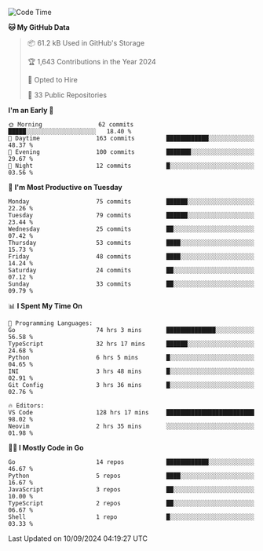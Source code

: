 <!--START_SECTION:thansetan-waka-->
![Code Time](http://img.shields.io/badge/Code%20Time-133%20hrs%2028%20mins-blue)

**🐱 My GitHub Data** 

> 📦 61.2 kB Used in GitHub's Storage 
 > 
> 🏆 1,643 Contributions in the Year 2024
 > 
> 💼 Opted to Hire
 > 
> 📜 33 Public Repositories 
 > 

**I'm an Early 🐤** 

```text
🌞 Morning                62 commits          █████░░░░░░░░░░░░░░░░░░░░   18.40 % 
🌆 Daytime                163 commits         ████████████░░░░░░░░░░░░░   48.37 % 
🌃 Evening                100 commits         ███████░░░░░░░░░░░░░░░░░░   29.67 % 
🌙 Night                  12 commits          █░░░░░░░░░░░░░░░░░░░░░░░░   03.56 % 
```

📅 **I'm Most Productive on Tuesday** 

```text
Monday                   75 commits          ██████░░░░░░░░░░░░░░░░░░░   22.26 % 
Tuesday                  79 commits          ██████░░░░░░░░░░░░░░░░░░░   23.44 % 
Wednesday                25 commits          ██░░░░░░░░░░░░░░░░░░░░░░░   07.42 % 
Thursday                 53 commits          ████░░░░░░░░░░░░░░░░░░░░░   15.73 % 
Friday                   48 commits          ████░░░░░░░░░░░░░░░░░░░░░   14.24 % 
Saturday                 24 commits          ██░░░░░░░░░░░░░░░░░░░░░░░   07.12 % 
Sunday                   33 commits          ██░░░░░░░░░░░░░░░░░░░░░░░   09.79 % 
```

📊 **I Spent My Time On** 

```text
💬 Programming Languages: 
Go                       74 hrs 3 mins       ██████████████░░░░░░░░░░░   56.58 % 
TypeScript               32 hrs 17 mins      ██████░░░░░░░░░░░░░░░░░░░   24.68 % 
Python                   6 hrs 5 mins        █░░░░░░░░░░░░░░░░░░░░░░░░   04.65 % 
INI                      3 hrs 48 mins       █░░░░░░░░░░░░░░░░░░░░░░░░   02.91 % 
Git Config               3 hrs 36 mins       █░░░░░░░░░░░░░░░░░░░░░░░░   02.76 % 

🔥 Editors: 
VS Code                  128 hrs 17 mins     █████████████████████████   98.02 % 
Neovim                   2 hrs 35 mins       ░░░░░░░░░░░░░░░░░░░░░░░░░   01.98 % 
```

**🧑‍💻 I Mostly Code in Go** 

```text
Go                       14 repos            ████████████░░░░░░░░░░░░░   46.67 % 
Python                   5 repos             ████░░░░░░░░░░░░░░░░░░░░░   16.67 % 
JavaScript               3 repos             ██░░░░░░░░░░░░░░░░░░░░░░░   10.00 % 
TypeScript               2 repos             ██░░░░░░░░░░░░░░░░░░░░░░░   06.67 % 
Shell                    1 repo              █░░░░░░░░░░░░░░░░░░░░░░░░   03.33 % 
```

Last Updated on 10/09/2024 04:19:27 UTC
<!--END_SECTION:thansetan-waka-->